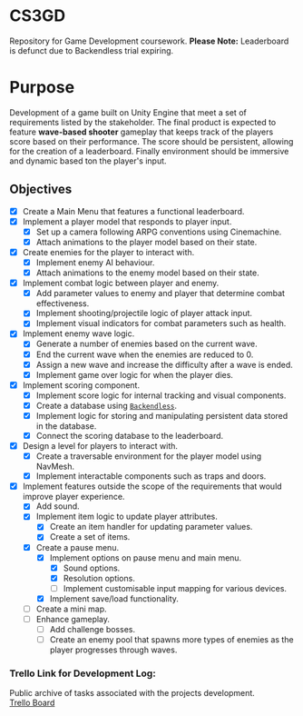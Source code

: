 # CS3GD
Repository for Game Development coursework.
**Please Note:** Leaderboard is defunct due to Backendless trial expiring.

# Purpose
Development of a game built on Unity Engine that meet a set of requirements listed by the stakeholder.
The final product is expected to feature **wave-based shooter** gameplay that keeps track of the players score based on their performance. The score should be persistent, allowing for the creation of a leaderboard. Finally environment should be immersive and dynamic based ton the player's input.

## Objectives
- [x] Create a Main Menu that features a functional leaderboard.
- [x] Implement a player model that responds to player input.
  - [x] Set up a camera following ARPG conventions using Cinemachine.
  - [x] Attach animations to the player model based on their state.
- [x] Create enemies for the player to interact with.
  - [x] Implement enemy AI behaviour.
  - [x] Attach animations to the enemy model based on their state.
- [x] Implement combat logic between player and enemy.
  - [x] Add parameter values to enemy and player that determine combat effectiveness.
  - [x] Implement shooting/projectile logic of player attack input.
  - [x] Implement visual indicators for combat parameters such as health.
- [x] Implement enemy wave logic.
  - [x] Generate a number of enemies based on the current wave.
  - [x] End the current wave when the enemies are reduced to 0.
  - [x] Assign a new wave and increase the difficulty after a wave is ended.
  - [x] Implement game over logic for when the player dies.
- [x] Implement scoring component.
  - [x] Implement score logic for internal tracking and visual components.
  - [x] Create a database using [```Backendless```](https://backendless.com/).
  - [x] Implement logic for storing and manipulating persistent data stored in the database.
  - [x] Connect the scoring database to the leaderboard.
- [x] Design a level for players to interact with.
  - [x] Create a traversable environment for the player model using NavMesh.
  - [x] Implement interactable components such as traps and doors.
- [x] Implement features outside the scope of the requirements that would improve player experience.
  - [x] Add sound.
  - [x] Implement item logic to update player attributes.
    - [x] Create an item handler for updating parameter values.
    - [x] Create a set of items.
  - [x] Create a pause menu.
    - [x] Implement options on pause menu and main menu.
      - [x] Sound options.
      - [x] Resolution options.
      - [ ] Implement customisable input mapping for various devices.
    - [x] Implement save/load functionality.
  - [ ] Create a mini map.
  - [ ] Enhance gameplay.
    - [ ] Add challenge bosses.
    - [ ] Create an enemy pool that spawns more types of enemies as the player progresses through waves.

### Trello Link for Development Log:
Public archive of tasks associated with the projects development. <br />
[Trello Board](https://trello.com/invite/b/IPfJdFOo/ATTIe1d90d8095eb3c6b7102d86b9f4be91a7FEDAE96/cs3gd-project) 
